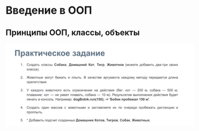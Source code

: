 



# Введение в ООП
## Принципы ООП, классы, объекты


![IMG](https://github.com/lalik77/geek-brains-vtb/blob/1-lecture/img/2021-12-23_23-52-07.png)